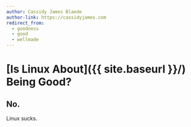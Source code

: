 ```yaml
---
author: Cassidy James Blaede
author-link: https://cassidyjames.com
redirect_from:
  - goodness
  - good
  - wellmade
---
```


# [Is Linux About]({{ site.baseurl }}/) Being Good?

## No.

Linux sucks.

